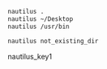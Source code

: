 ```bash
nautilus .
nautilus ~/Desktop
nautilus /usr/bin
```
```bash
nautilus not_existing_dir
```
nautilus_key1
